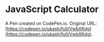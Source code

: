 # JavaScript Calculator

A Pen created on CodePen.io. Original URL: [https://codepen.io/ukash/full/VwbXKdg](https://codepen.io/ukash/full/VwbXKdg).


